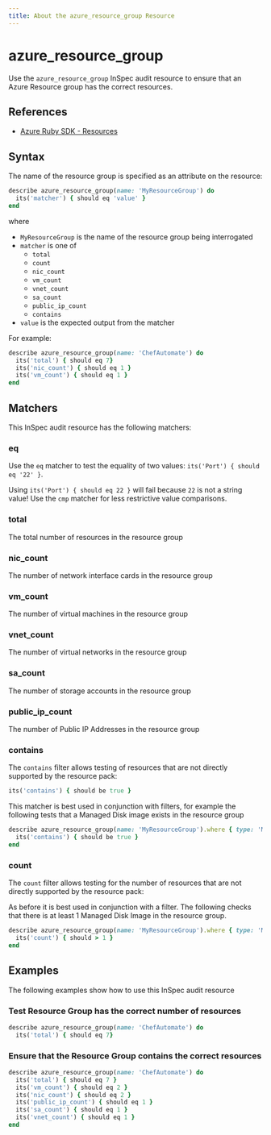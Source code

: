 ```yaml
---
title: About the azure_resource_group Resource
---
```


# azure_resource_group

Use the `azure_resource_group` InSpec audit resource to ensure that an Azure Resource group has the correct resources.

## References

- [Azure Ruby SDK - Resources](https://github.com/Azure/azure-sdk-for-ruby/tree/master/management/azure_mgmt_resources)

## Syntax

The name of the resource group is specified as an attribute on the resource:

```ruby
describe azure_resource_group(name: 'MyResourceGroup') do
  its('matcher') { should eq 'value' }
end
```

where

* `MyResourceGroup` is the name of the resource group being interrogated
* `matcher` is one of 
  - `total`
  - `count`
  - `nic_count`
  - `vm_count`
  - `vnet_count`
  - `sa_count`
  - `public_ip_count`
  - `contains`
* `value` is the expected output from the matcher

For example:

```ruby
describe azure_resource_group(name: 'ChefAutomate') do
  its('total') { should eq 7}
  its('nic_count') { should eq 1 }
  its('vm_count') { should eq 1 }
end
```

## Matchers

This InSpec audit resource has the following matchers:

### eq

Use the `eq` matcher to test the equality of two values: `its('Port') { should eq '22' }`.

Using `its('Port') { should eq 22 }` will fail because `22` is not a string value! Use the `cmp` matcher for less restrictive value comparisons.

### total

The total number of resources in the resource group

### nic_count

The number of network interface cards in the resource group

### vm_count

The number of virtual machines in the resource group

### vnet_count

The number of virtual networks in the resource group

### sa_count

The number of storage accounts in the resource group

### public_ip_count

The number of Public IP Addresses in the resource group

### contains

The `contains` filter allows testing of resources that are not directly supported by the resource pack:

```ruby
its('contains') { should be true }
```

This matcher is best used in conjunction with filters, for example the following tests that a Managed Disk image exists in the resource group

```ruby
describe azure_resource_group(name: 'MyResourceGroup').where { type: 'Microsoft.Compute/images' } do
  its('contains') { should be true }
end
```

### count

The `count` filter allows testing for the number of resources that are not directly supported by the resource pack:

As before it is best used in conjunction with a filter. The following checks that there is at least 1 Managed Disk Image in the resource group.

```ruby
describe azure_resource_group(name: 'MyResourceGroup').where { type: 'Microsoft.Compute/images' } do
  its('count') { should > 1 }
end
```

## Examples

The following examples show how to use this InSpec audit resource

### Test Resource Group has the correct number of resources

```ruby
describe azure_resource_group(name: 'ChefAutomate') do
  its('total') { should eq 7}
```

### Ensure that the Resource Group contains the correct resources

```ruby
describe azure_resource_group(name: 'ChefAutomate') do
  its('total') { should eq 7 }
  its('vm_count') { should eq 2 }
  its('nic_count') { should eq 2 }
  its('public_ip_count') { should eq 1 }
  its('sa_count') { should eq 1 }
  its('vnet_count') { should eq 1 }
end
```
